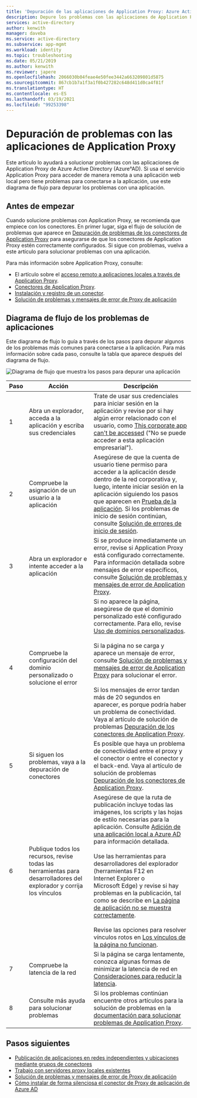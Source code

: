```yaml
---
title: 'Depuración de las aplicaciones de Application Proxy: Azure Active Directory | Microsoft Docs'
description: Depure los problemas con las aplicaciones de Application Proxy de Azure Active Directory (Azure AD).
services: active-directory
author: kenwith
manager: daveba
ms.service: active-directory
ms.subservice: app-mgmt
ms.workload: identity
ms.topic: troubleshooting
ms.date: 05/21/2019
ms.author: kenwith
ms.reviewer: japere
ms.openlocfilehash: 2066030b04feae4e50fee3442a663209801d5875
ms.sourcegitcommit: 867cb1b7a1f3a1f0b427282c648d411d0ca4f81f
ms.translationtype: HT
ms.contentlocale: es-ES
ms.lasthandoff: 03/19/2021
ms.locfileid: "99253398"
---
```

# <a name="debug-application-proxy-application-issues"></a>Depuración de problemas con las aplicaciones de Application Proxy 

Este artículo lo ayudará a solucionar problemas con las aplicaciones de Application Proxy de Azure Active Directory (Azure°AD). Si usa el servicio Application Proxy para acceder de manera remota a una aplicación web local pero tiene problemas para conectarse a la aplicación, use este diagrama de flujo para depurar los problemas con una aplicación. 

## <a name="before-you-begin"></a>Antes de empezar

Cuando solucione problemas con Application Proxy, se recomienda que empiece con los conectores. En primer lugar, siga el flujo de solución de problemas que aparece en [Depuración de problemas de los conectores de Application Proxy](application-proxy-debug-connectors.md) para asegurarse de que los conectores de Application Proxy estén correctamente configurados. Si sigue con problemas, vuelva a este artículo para solucionar problemas con una aplicación.  

Para más información sobre Application Proxy, consulte:

- El artículo sobre el [acceso remoto a aplicaciones locales a través de Application Proxy](application-proxy.md).
- [Conectores de Application Proxy](application-proxy-connectors.md).
- [Instalación y registro de un conector](application-proxy-add-on-premises-application.md).
- [Solución de problemas y mensajes de error de Proxy de aplicación](application-proxy-troubleshoot.md)

## <a name="flowchart-for-application-issues"></a>Diagrama de flujo de los problemas de aplicaciones

Este diagrama de flujo lo guía a través de los pasos para depurar algunos de los problemas más comunes para conectarse a la aplicación. Para más información sobre cada paso, consulte la tabla que aparece después del diagrama de flujo.

![Diagrama de flujo que muestra los pasos para depurar una aplicación](media/application-proxy-debug-apps/application-proxy-apps-debugging-flowchart.png)

| Paso | Acción | Descripción |
|---------|---------|---------|
|1 | Abra un explorador, acceda a la aplicación y escriba sus credenciales | Trate de usar sus credenciales para iniciar sesión en la aplicación y revise por si hay algún error relacionado con el usuario, como [This corporate app can't be accessed](application-proxy-sign-in-bad-gateway-timeout-error.md) ("No se puede acceder a esta aplicación empresarial"). |
|2 | Compruebe la asignación de un usuario a la aplicación | Asegúrese de que la cuenta de usuario tiene permiso para acceder a la aplicación desde dentro de la red corporativa y, luego, intente iniciar sesión en la aplicación siguiendo los pasos que aparecen en [Prueba de la aplicación](application-proxy-add-on-premises-application.md#test-the-application). Si los problemas de inicio de sesión continúan, consulte [Solución de errores de inicio de sesión](../reports-monitoring/concept-provisioning-logs.md?context=azure/active-directory/manage-apps/context/manage-apps-context).  |
|3 | Abra un explorador e intente acceder a la aplicación | Si se produce inmediatamente un error, revise si Application Proxy está configurado correctamente. Para información detallada sobre mensajes de error específicos, consulte [Solución de problemas y mensajes de error de Application Proxy](application-proxy-troubleshoot.md).  |
|4 | Compruebe la configuración del dominio personalizado o solucione el error | Si no aparece la página, asegúrese de que el dominio personalizado esté configurado correctamente. Para ello, revise [Uso de dominios personalizados](application-proxy-configure-custom-domain.md).<br></br>Si la página no se carga y aparece un mensaje de error, consulte [Solución de problemas y mensajes de error de Application Proxy](application-proxy-troubleshoot.md) para solucionar el error. <br></br>Si los mensajes de error tardan más de 20 segundos en aparecer, es porque podría haber un problema de conectividad. Vaya al artículo de solución de problemas [Depuración de los conectores de Application Proxy](application-proxy-debug-connectors.md).  |
|5 | Si siguen los problemas, vaya a la depuración de conectores | Es posible que haya un problema de conectividad entre el proxy y el conector o entre el conector y el back-end. Vaya al artículo de solución de problemas [Depuración de los conectores de Application Proxy](application-proxy-debug-connectors.md). |
|6 | Publique todos los recursos, revise todas las herramientas para desarrolladores del explorador y corrija los vínculos | Asegúrese de que la ruta de publicación incluye todas las imágenes, los scripts y las hojas de estilo necesarias para la aplicación. Consulte [Adición de una aplicación local a Azure AD](application-proxy-add-on-premises-application.md#add-an-on-premises-app-to-azure-ad) para información detallada. <br></br>Use las herramientas para desarrolladores del explorador (herramientas F12 en Internet Explorer o Microsoft Edge) y revise si hay problemas en la publicación, tal como se describe en [La página de aplicación no se muestra correctamente](application-proxy-page-appearance-broken-problem.md). <br></br>Revise las opciones para resolver vínculos rotos en [Los vínculos de la página no funcionan](application-proxy-page-links-broken-problem.md). |
|7 | Compruebe la latencia de la red | Si la página se carga lentamente, conozca algunas formas de minimizar la latencia de red en [Consideraciones para reducir la latencia](application-proxy-network-topology.md#considerations-for-reducing-latency). | 
|8 | Consulte más ayuda para solucionar problemas | Si los problemas continúan encuentre otros artículos para la solución de problemas en la [documentación para solucionar problemas de Application Proxy](application-proxy-troubleshoot.md). |

## <a name="next-steps"></a>Pasos siguientes


* [Publicación de aplicaciones en redes independientes y ubicaciones mediante grupos de conectores](application-proxy-connector-groups.md)
* [Trabajo con servidores proxy locales existentes](application-proxy-configure-connectors-with-proxy-servers.md)
* [Solución de problemas y mensajes de error de Proxy de aplicación](application-proxy-troubleshoot.md)
* [Cómo instalar de forma silenciosa el conector de Proxy de aplicación de Azure AD](application-proxy-register-connector-powershell.md)
